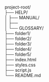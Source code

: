 project-root/  
├── HELP/  
│   ├── MANUAL/  
│   ├──  
│   └── GLOSSARY/  
├── folder1/  
├── folder2/  
├── folder3/  
├── folder4/  
├── folder5/  
├── index.html  
├── styles.css  
├── script.js  
└── README.md  
